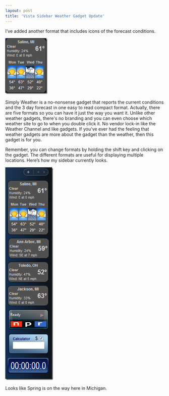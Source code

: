 ```yaml
---
layout: post
title: 'Vista Sidebar Weather Gadget Update'
---
```

I’ve added another format that includes icons of the forecast conditions.

[![image](/cdn/images/blog/VistaSidebarWeatherGadgetUpdate_10417/image_thumb.png)](/cdn/images/blog/VistaSidebarWeatherGadgetUpdate_10417/image.png)

Simply Weather is a no-nonsense gadget that reports the current conditions and the 3 day forecast in one easy to read compact format. Actually, there are five formats so you can have it just the way you want it. Unlike other weather gadgets, there's no branding and you can even choose which weather site to go to when you double click it. No vendor lock-in like the Weather Channel and like gadgets. If you've ever had the feeling that weather gadgets are more about the gadget than the weather, then this gadget is for you.

Remember, you can change formats by holding the shift key and clicking on the gadget. The different formats are useful for displaying multiple locations. Here’s how my sidebar currently looks.

[![image](/cdn/images/blog/VistaSidebarWeatherGadgetUpdate_10417/image_thumb_3.png)](/cdn/images/blog/VistaSidebarWeatherGadgetUpdate_10417/image_3.png)

Looks like Spring is on the way here in Michigan.
